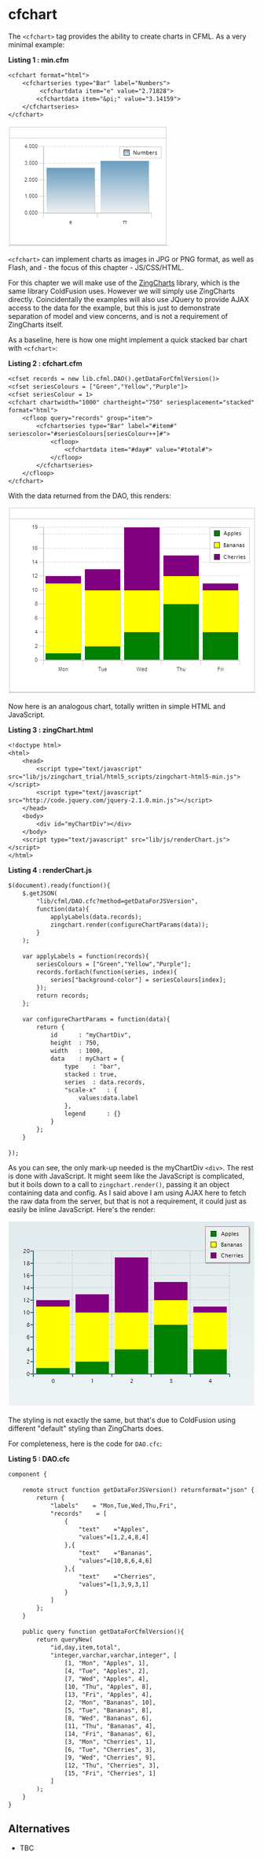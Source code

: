cfchart
===

The `<cfchart>` tag provides the ability to create charts in CFML. As a very minimal example:

**Listing 1 : min.cfm**

    <cfchart format="html">
	    <cfchartseries type="Bar" label="Numbers">
	         <cfchartdata item="e" value="2.71828">
            <cfchartdata item="&pi;" value="3.14159">
        </cfchartseries>
    </cfchart>

![Minimal example](images/minimal.png "Minimal example")
	
	
`<cfchart>` can implement charts as images in JPG or PNG format, as well as Flash, and - the focus of this chapter - JS/CSS/HTML.

For this chapter we will make use of the [ZingCharts](http://www.zingchart.com/) library, which is the same library ColdFusion uses. However we will simply use ZingCharts directly. Coincidentally the examples will also use JQuery to provide AJAX access to the data for the example, but this is just to demonstrate separation of model and view concerns, and is not a requirement of ZingCharts itself.

As a baseline, here is how one might implement a quick stacked bar chart with `<cfchart>`:

**Listing 2 : cfchart.cfm**
    
    <cfset records = new lib.cfml.DAO().getDataForCfmlVersion()>
	<cfset seriesColours = ["Green","Yellow","Purple"]>
	<cfset seriesColour = 1>
	<cfchart chartwidth="1000" chartheight="750" seriesplacement="stacked" format="html">
		<cfloop query="records" group="item">
			<cfchartseries type="Bar" label="#item#" seriescolor="#seriesColours[seriesColour++]#">
				<cfloop>
					<cfchartdata item="#day#" value="#total#">
				</cfloop>
			</cfchartseries>
		</cfloop>
	</cfchart>

With the data returned from the DAO, this renders:

![&lt;cfchart&gt;](images/cfchart.png "&lt;cfchart&gt;")


Now here is an analogous chart, totally written in simple HTML and JavaScript. 

**Listing 3 : zingChart.html**
    
    <!doctype html>
    <html>
        <head>
            <script type="text/javascript" src="lib/js/zingchart_trial/html5_scripts/zingchart-html5-min.js"></script>
            <script type="text/javascript" src="http://code.jquery.com/jquery-2.1.0.min.js"></script>
        </head>
        <body>
            <div id="myChartDiv"></div>
        </body>
        <script type="text/javascript" src="lib/js/renderChart.js"></script>
    </html>

**Listing 4 : renderChart.js**
    
	$(document).ready(function(){
		$.getJSON(
			"lib/cfml/DAO.cfc?method=getDataForJSVersion",
			function(data){
				applyLabels(data.records);
				zingchart.render(configureChartParams(data));	
			}
		);

		var applyLabels = function(records){
			seriesColours = ["Green","Yellow","Purple"];
			records.forEach(function(series, index){
				series["background-color"] = seriesColours[index];
			});
			return records;
		};

		var configureChartParams = function(data){
			return {
				id		: "myChartDiv",
				height	: 750,
				width	: 1000,
				data	: myChart = {
					type	: "bar",
					stacked	: true,
					series	: data.records,
					"scale-x"	: {
						values:data.label
					},
					legend		: {}
				}
			};	
		}

	});
	
	
As you can see, the only mark-up needed is the myChartDiv `<div>`. The rest is done with JavaScript. It might seem like the JavaScript is complicated, but it boils down to a call to `zingchart.render()`, passing it an object containing data and config. As I said above I am using AJAX here to fetch the raw data from the server, but that is not a requirement, it could just as easily be inline JavaScript. Here's the render:

![ZingChart](images/ZingChart.png "ZingChart")

The styling is not exactly the same, but that's due to ColdFusion using different "default" styling than ZingCharts does.

For completeness, here is the code for `DAO.cfc`:

**Listing 5 : DAO.cfc**

    component {

        remote struct function getDataForJSVersion() returnformat="json" {
            return {
                "labels"    = "Mon,Tue,Wed,Thu,Fri",
                "records"    = [
                    {
                        "text"    ="Apples",
                        "values"=[1,2,4,8,4]
                    },{
                        "text"    ="Bananas",
                        "values"=[10,8,6,4,6]
                    },{
                        "text"    ="Cherries",
                        "values"=[1,3,9,3,1]
                    }
                ]
            };
        }

        public query function getDataForCfmlVersion(){
            return queryNew(
                "id,day,item,total",
                "integer,varchar,varchar,integer", [
                    [1, "Mon", "Apples", 1],
                    [4, "Tue", "Apples", 2],
                    [7, "Wed", "Apples", 4],
                    [10, "Thu", "Apples", 8],
                    [13, "Fri", "Apples", 4],
                    [2, "Mon", "Bananas", 10],
                    [5, "Tue", "Bananas", 8],
                    [8, "Wed", "Bananas", 6],
                    [11, "Thu", "Bananas", 4],
                    [14, "Fri", "Bananas", 6],
                    [3, "Mon", "Cherries", 1],
                    [6, "Tue", "Cherries", 3],
                    [9, "Wed", "Cherries", 9],
                    [12, "Thu", "Cherries", 3],
                    [15, "Fri", "Cherries", 1]
                ]
            );
        }
    }

Alternatives
---

* TBC


